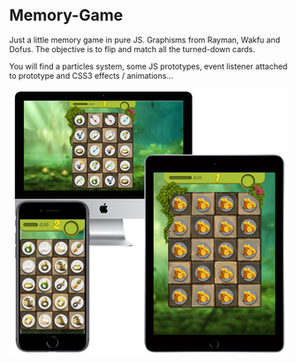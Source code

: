 # Memory-Game

Just a little memory game in pure JS. Graphisms from Rayman, Wakfu and Dofus. The objective is to flip and match all the turned-down cards.

You will find a particles system, some JS prototypes, event listener attached to prototype and CSS3 effects / animations...

![alt text](https://github.com/AlexBelin/Memory-Game/blob/master/screen7.jpg)
